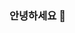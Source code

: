 ### 안녕하세요 👋

<!--

-- sns list
풀스택을 지향하는 백엔드 개발자 전용민입니다.

알고리즘 짜는 것을 좋아하며, 새로운 것을 배울 때, '문제점'과 그 '해결법'의 차원에서 접근하여 빠르게 습득하는 편입니다.

철학과 금융에 관심이 많으며, 요가를 통해 건강한 몸과 정신상태를 유지하려고 노력합니다.

감사합니다.

### platform
- GitHub
- intellij

### language
- java
- sql(postgresql, mariadb, oracle)

Framework
- Spring Boot
- JPA

### Tools
- git
- Jira
- slack
- junit
- jenkins
- Excel

3. 학습 예정 list
- javascript
- react
- node
- next.js
- 

4. 이런걸 만들어보고 싶어요

**Yomni/yomni** is a ✨ _special_ ✨ repository because its `README.md` (this file) appears on your GitHub profile.

Here are some ideas to get you started:

- 🔭 I’m currently working on ...
- 🌱 I’m currently learning ...
- 👯 I’m looking to collaborate on ...
- 🤔 I’m looking for help with ...
- 💬 Ask me about ...
- 📫 How to reach me: ...
- 😄 Pronouns: ...
- ⚡ Fun fact: ...
-->
